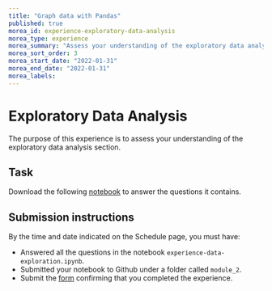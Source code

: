 ```yaml
---
title: "Graph data with Pandas"
published: true
morea_id: experience-exploratory-data-analysis
morea_type: experience
morea_summary: "Assess your understanding of the exploratory data analysis section"
morea_sort_order: 3
morea_start_date: "2022-01-31"
morea_end_date: "2022-01-31"
morea_labels:
---
```


# Exploratory Data Analysis

The purpose of this experience is to assess your understanding  of the exploratory data analysis section.

## Task

Download the following [notebook](resources/experience-exploratory_data_analysis.ipynb) to answer the questions it contains. 




## Submission instructions

By the time and date indicated on the Schedule page, you must have:
  * Answered all the questions in the notebook `experience-data-exploration.ipynb`.
  * Submitted your notebook to Github under a folder called `module_2`.
  * Submit the [form](https://www.cognitoforms.com/MoseliMotsoehli/ExploratoryDataAnalysis) confirming that you completed the experience. 
